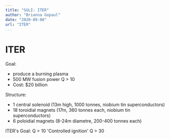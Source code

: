 ```yaml
---
title: "SULI: ITER"
author: "Brianna Gopaul"
date: "2020-09-08"
url: "ITER"
...
```


# ITER
Goal: 
- produce a burning plasma 
- 500 MW fusion power Q > 10
- Cost: $20 billion

Structure: 
- 1 central solenoid (13m high, 1000 tonnes, niobium tin superconductors)
- 18 toroidial magnets (17m, 360 tonnes each, niobium tin superconductors)
- 6 poloidial magnets (8-24m diametre, 200-400 tonnes each)

ITER's Goal: 
Q > 10
'Controlled ignition' Q > 30 



